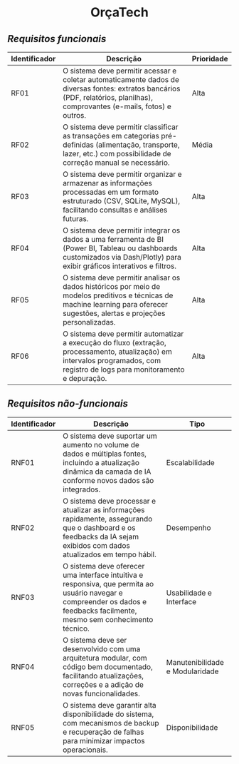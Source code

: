 # <h1 align="center">OrçaTech</h1>



## ***Requisitos funcionais***

|Identificador| Descrição| Prioridade|
| -------- | -------- | -------- |
|RF01|O sistema deve permitir acessar e coletar automaticamente dados de diversas fontes: extratos bancários (PDF, relatórios, planilhas), comprovantes (e-mails, fotos) e outros.|Alta|
|RF02|O sistema deve permitir classificar as transações em categorias pré-definidas (alimentação, transporte, lazer, etc.) com possibilidade de correção manual se necessário.|Média|
|RF03|O sistema deve permitir organizar e armazenar as informações processadas em um formato estruturado (CSV, SQLite, MySQL), facilitando consultas e análises futuras.|Alta|
|RF04|O sistema deve permitir integrar os dados a uma ferramenta de BI (Power BI, Tableau ou dashboards customizados via Dash/Plotly) para exibir gráficos interativos e filtros.|Alta|
|RF05|O sistema deve permitir analisar os dados históricos por meio de modelos preditivos e técnicas de machine learning para oferecer sugestões, alertas e projeções personalizadas.|Alta|
|RF06|O sistema deve permitir automatizar a execução do fluxo (extração, processamento, atualização) em intervalos programados, com registro de logs para monitoramento e depuração.|Alta|

## ***Requisitos não-funcionais***

|Identificador| Descrição| Tipo|
| -------- | -------- | -------- |
|RNF01|O sistema deve suportar um aumento no volume de dados e múltiplas fontes, incluindo a atualização dinâmica da camada de IA conforme novos dados são integrados.|Escalabilidade|
|RNF02|O sistema deve processar e atualizar as informações rapidamente, assegurando que o dashboard e os feedbacks da IA sejam exibidos com dados atualizados em tempo hábil.|Desempenho|
|RNF03|O sistema deve oferecer uma interface intuitiva e responsiva, que permita ao usuário navegar e compreender os dados e feedbacks facilmente, mesmo sem conhecimento técnico.|Usabilidade e Interface|
|RNF04|O sistema deve ser desenvolvido com uma arquitetura modular, com código bem documentado, facilitando atualizações, correções e a adição de novas funcionalidades.|Manutenibilidade e Modularidade|
|RNF05|O sistema deve garantir alta disponibilidade do sistema, com mecanismos de backup e recuperação de falhas para minimizar impactos operacionais.|Disponibilidade|
